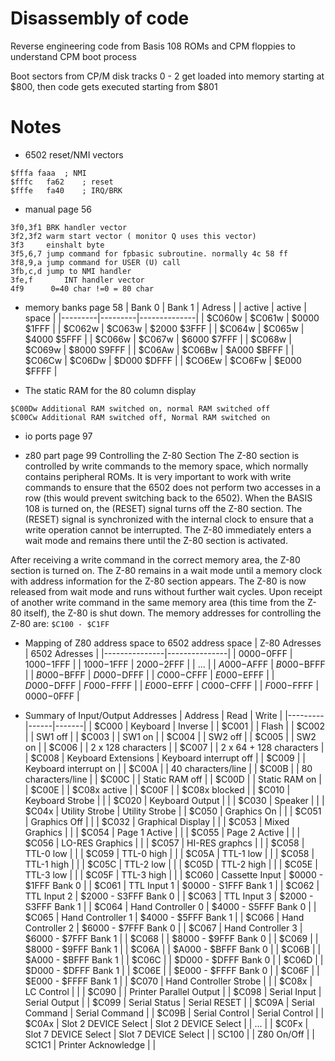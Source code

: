 # Disassembly of code
Reverse engineering code from Basis 108 ROMs and CPM floppies to understand CPM boot process

Boot sectors from CP/M disk tracks 0 - 2 get loaded into memory starting at $800, then code gets executed starting from $801

# Notes
* 6502 reset/NMI vectors
```
$fffa faaa	; NMI
$fffc	fa62	; reset
$fffe	fa40	; IRQ/BRK
```
* manual page 56
```
3f0,3f1	BRK handler vector
3f2,3f2	warm start vector ( monitor Q uses this vector)
3f3		einshalt byte
3f5,6,7	jump command for fpbasic subroutine. normally 4c 58 ff
3f8,9,a	jump command for USER (U) call
3fb,c,d	jump to NMI handler
3fe,f		INT handler vector
4f9	     0=40 char !=0 = 80 char
```
* memory banks page 58
|  Bank 0 |  Bank 1 |    Adress    |
|  active |  active |    space     |
|---------|---------|--------------|
|  $C060w |  $C061w |  $0000 $1FFF |
|  $C062w |  $C063w |  $2000 $3FFF |
|  $C064w |  $C065w |  $4000 $5FFF |
|  $C066w |  $C067w |  $6000 $7FFF |
|  $C068w |  $C069w |  $8000 S9FFF |
|  $C06Aw |  $C06Bw |  $A000 $BFFF |
|  $C06Cw |  $C06Dw |  $D000 $DFFF |
|  $CO6Ew |  $CO6Fw |  $E000 $FFFF |

* The static RAM for the 80 column display
```
$C00Dw Additional RAM switched on, normal RAM switched off
$C00Cw Additional RAM switched off, Normal RAM switched on
```
* io ports page 97

* z80 part page 99
Controlling the Z-80 Section
The Z-80 section is controlled by write commands to the memory space, which normally contains
peripheral ROMs. It is very important to work with write commands to ensure that the 6502 
does not perform two accesses in a row (this would prevent switching back to the 6502).
When the BASIS 108 is turned on, the (RESET) signal turns off the Z-80 section.
The (RESET) signal is synchronized with the internal clock to ensure that a write operation 
cannot be interrupted. The Z-80 immediately enters a wait mode and remains there until 
the Z-80 section is activated.

After receiving a write command in the correct memory area, the Z-80 section is turned on. 
The Z-80 remains in a wait mode until a memory clock with address information for the 
Z-80 section appears. The Z-80 is now released from wait mode and runs without further wait cycles.
Upon receipt of another write command in the same memory area (this time from the Z-80 itself), 
the Z-80 is shut down. The memory addresses for controlling the Z-80 are:
`$C100 - $C1FF`

* Mapping of Z80 address space to 6502 address space
| Z-80 Adresses	| 6502 Adresses |
|---------------|---------------|
|  $0000-$0FFF  |  $1000-$1FFF  |
|  $1000-$1FFF  |  $2000-$2FFF  |
|              ...              |
|  $A000-$AFFF  |  $B000-$BFFF  |
|  $B000-$BFFF  |  $D000-$DFFF  |
|  $C000-$CFFF  |  $E000-$EFFF  |
|  $D000-$DFFF  |  $F000-$FFFF  |
|  $E000-$EFFF  |  $C000-$CFFF  |
|  $F000-$FFFF  |  $0000-$0FFF  |

* Summary of Input/Output Addresses
| Address | Read | Write |
|---------|------|-------|
| $C000 | Keyboard | Inverse |
| $C001 |  | Flash | 
| $C002 |  | SW1 off | 
| $C003 |  | SW1 on | 
| $C004 |  | SW2 off | 
| $C005 |  | SW2 on | 
| $C006 |  | 2 x 128 characters | 
| $C007 |  | 2 x 64 + 128 characters | 
| $C008 | Keyboard Extensions | Keyboard interrupt off | 
| $C009 |  | Keyboard interrupt on | 
| $C00A |  | 40 characters/line | 
| $C00B |  | 80 characters/line | 
| $C00C |  | Static RAM off | 
| $C00D |  | Static RAM on | 
| $C00E |  | $C08x active | 
| $C00F |  | $C08x blocked | 
| $C010 | Keyboard Strobe |  | 
| $C020 | Keyboard Output |  | 
| $C030 | Speaker |  | 
| $C04x | Utility Strobe | Utility Strobe | 
| $C050 | Graphics On |  | 
| $C051 | Graphics Off |  | 
| $C032 | Graphical Display |  | 
| $C053 | Mixed Graphics |  | 
| $C054 | Page 1 Active |  | 
| $C055 | Page 2 Active |  | 
| $C056 | LO-RES Graphics |  | 
| $C057 | HI-RES graphcs |  | 
| $C058 | TTL-0 low |  | 
| $C059 | TTL-0 high |  | 
| $C05A | TTL-1 low |  | 
| $C058 | TTL-1 high |  | 
| $C05C | TTL-2 low |  | 
| $C05D | TTL-2 high |  | 
| $C05E | TTL-3 low |  | 
| $C05F | TTL-3 high |  | 
| $C060 | Cassette Input | $0000 - $1FFF Bank 0 | 
| $C061 | TTL Input 1 | $0000 - S1FFF Bank 1 | 
| $C062 | TTL Input 2 | $2000 - S3FFF Bank 0 | 
| $C063 | TTL Input 3 | $2000 - S3FFF Bank 1 | 
| $C064 | Hand Controller 0 | $4000 - S5FFF Bank 0 | 
| $C065 | Hand Controller 1 | $4000 - $5FFF Bank 1 | 
| $C066 | Hand Controller 2 | $6000 - $7FFF Bank 0 | 
| $C067 | Hand Controller 3 | $6000 - $7FFF Bank 1 | 
| $C068 |  | $8000 - $9FFF Bank 0 | 
| $C069 |  | $8000 - $9FFF Bank 1 | 
| $C06A |  | $A000 - $BFFF Bank 0 | 
| $C06B |  | $A000 - $BFFF Bank 1 | 
| $C06C |  | $D000 - $DFFF Bank 0 | 
| $C06D |  | $D000 - $DFFF Bank 1 | 
| $C06E |  | $E000 - $FFFF Bank 0 | 
| $C06F |  | $E000 - $FFFF Bank 1 | 
| $C070 | Hand Controller Strobe |  | 
| $C08x | LC Control |  | 
| $C090 |  | Printer Parallel Output | 
| $C098 | Serial Input | Serial Output | 
| $C099 | Serial Status | Serial RESET | 
| $C09A | Serial Command | Serial Command | 
| $C09B | Serial Control | Serial Control | 
| $C0Ax | Slot 2 DEVICE Select | Slot 2 DEVICE Select | 
| ... |
| $C0Fx | Slot 7 DEVICE Select | Slot 7 DEVICE Select | 
| SC100 |  | Z80 On/Off | 
| SC1C1 | Printer Acknowledge |  | 

